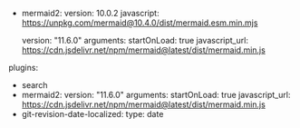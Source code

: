   - mermaid2:
      version: 10.0.2
      javascript: https://unpkg.com/mermaid@10.4.0/dist/mermaid.esm.min.mjs



      version: "11.6.0"
      arguments:
        startOnLoad: true
      javascript_url: https://cdn.jsdelivr.net/npm/mermaid@latest/dist/mermaid.min.js

plugins:
  - search
  - mermaid2:
      version: "11.6.0"
      arguments:
        startOnLoad: true
      javascript_url: https://cdn.jsdelivr.net/npm/mermaid@latest/dist/mermaid.min.js
  - git-revision-date-localized:
      type: date